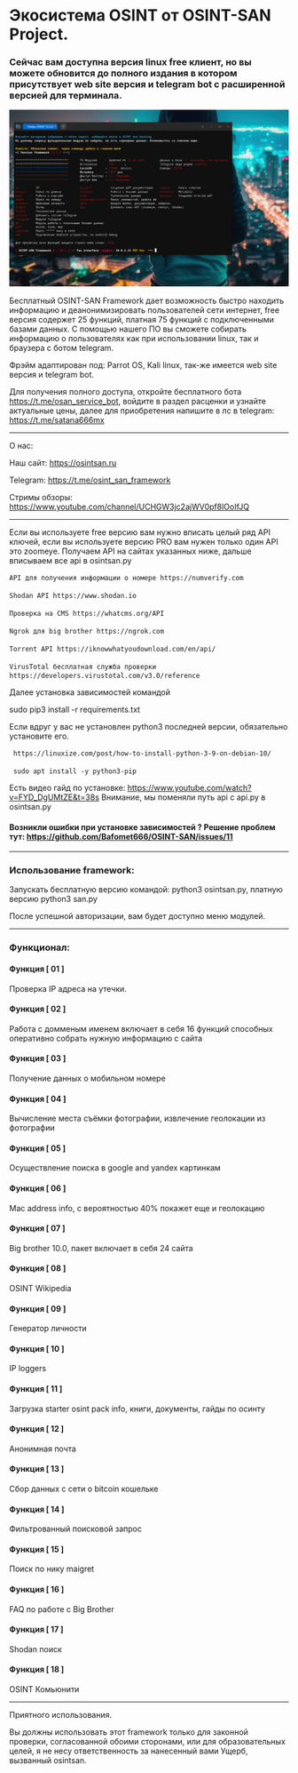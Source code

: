 


#                                                                          Экосистема OSINT от OSINT-SAN Project.

### Сейчас вам доступна версия linux free клиент, но вы можете обновится до полного издания в котором присутствует web site версия и telegram bot с расширенной версией для терминала.

![alt tag](https://github.com/Bafomet666/OSINT-SAN/blob/main/report/Screenshot%20at%202024-04-03%2017-29-19.png)

Бесплатный OSINT-SAN Framework дает возможность быстро находить информацию и деанонимизировать пользователей сети интернет, free версия содержет 25 функций, платная 75 функций с подключенными базами данных. С помощью нашего ПО вы сможете собирать информацию о пользователях как при использовании linux, так и браузера с ботом telegram.

Фрэйм адаптирован под: Parrot OS, Kali linux, так-же имеется web site версия и telegram bot.

Для получения полного доступа, откройте бесплатного бота https://t.me/osan_service_bot, войдите в раздел расценки и узнайте актуальные цены, далее для приобретения напишите в лс в telegram: https://t.me/satana666mx

----

О нас:

Наш сайт: https://osintsan.ru

Telegram: https://t.me/osint_san_framework

Стримы обзоры: https://www.youtube.com/channel/UCHGW3jc2ajWV0pf8lOoIfJQ

----

Если вы используете free версию вам нужно вписать целый ряд API ключей, если вы используете версию PRO вам нужен только один API это zoomeye. Получаем API на сайтах указанных ниже, дальше вписываем все api в osintsan.py


    API для получения информации о номере https://numverify.com

    Shodan API https://www.shodan.io

    Проверка на CMS https://whatcms.org/API

    Ngrok для big brother https://ngrok.com

    Torrent API https://iknowwhatyoudownload.com/en/api/

    VirusTotal бесплатная служба проверки https://developers.virustotal.com/v3.0/reference

Далее установка зависимостей командой

sudo pip3 install -r requirements.txt

Если вдруг у вас не установлен python3 последней версии, обязательно установите его.

     https://linuxize.com/post/how-to-install-python-3-9-on-debian-10/

     sudo apt install -y python3-pip


Есть видео гайд по установке: https://www.youtube.com/watch?v=FYD_DgUMtZE&t=38s
Внимание, мы поменяли путь api с api.py в osintsan.py
     

#### Возникли ошибки при установке зависимостей ? Решение проблем тут: https://github.com/Bafomet666/OSINT-SAN/issues/11
---

### Использование framework:

Запускать бесплатную версию командой: python3 osintsan.py, платную версию python3 san.py

После успешной авторизации, вам будет доступно меню модулей.

---

### Функционал:

#### Функция [ 01 ]

Проверка IP адреса на утечки.

#### Функция [ 02 ]
Работа с домменым именем включает в себя 16 функций способных оперативно собрать нужную информацию с сайта

#### Функция [ 03 ]
Получение данных о мобильном номере

#### Функция [ 04 ]
Вычисление места съёмки фотографии, извлечение геолокации из фотографии

#### Функция [ 05 ]
Осуществление поиска в google and yandex картинкам

#### Функция [ 06 ]
Mac address info, с вероятностью 40% покажет еще и геолокацию

#### Функция [ 07 ]
Big brother 10.0, пакет включает в себя  24 сайта

#### Функция [ 08 ]
OSINT Wikipedia

#### Функция [ 09 ]
Генератор личности

#### Функция [ 10 ]
IP loggers

#### Функция [ 11 ]
Загрузка starter osint pack info, книги, документы, гайды по осинту

#### Функция [ 12 ]
Анонимная почта

#### Функция [ 13 ]
Сбор данных с сети о bitcoin кошельке

#### Функция [ 14 ]
Фильтрованный поисковой запрос

#### Функция [ 15 ]
Поиск по нику maigret

#### Функция [ 16 ]
FAQ по работе с Big Brother

#### Функция [ 17 ]
Shodan поиск

#### Функция [ 18 ]
OSINT Комьюнити

----

Приятного использования.

Вы должны использовать этот framework только для законной проверки, согласованной обоими сторонами,
или для образовательных целей, я не несу ответственность за нанесенный вами
Ущерб, вызванный osintsan.





